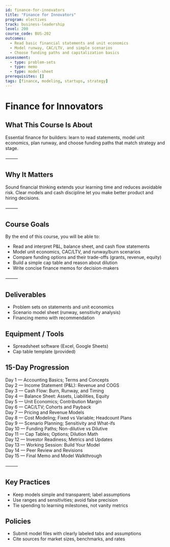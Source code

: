```yaml
---
id: finance-for-innovators
title: "Finance for Innovators"
program: electives
track: business-leadership
level: 200
course_code: BUS-202
outcomes:
  - Read basic financial statements and unit economics
  - Model runway, CAC/LTV, and simple scenarios
  - Choose funding paths and capitalization basics
assessment:
  - type: problem-sets
  - type: memo
  - type: model-sheet
prerequisites: []
tags: [finance, modeling, startups, strategy]
---
```


# Finance for Innovators

## What This Course Is About
Essential finance for builders: learn to read statements, model unit economics, plan runway, and choose funding paths that match strategy and stage.

⸻

## Why It Matters
Sound financial thinking extends your learning time and reduces avoidable risk. Clear models and cash discipline let you make better product and hiring decisions.

⸻

## Course Goals
By the end of this course, you will be able to:
- Read and interpret P&L, balance sheet, and cash flow statements
- Model unit economics, CAC/LTV, and runway/burn scenarios
- Compare funding options and their trade-offs (grants, revenue, equity)
- Build a simple cap table and reason about dilution
- Write concise finance memos for decision-makers

⸻

## Deliverables
- Problem sets on statements and unit economics
- Scenario model sheet (runway, sensitivity analysis)
- Financing memo with recommendation

## Equipment / Tools
- Spreadsheet software (Excel, Google Sheets)
- Cap table template (provided)

## 15-Day Progression
Day 1 — Accounting Basics; Terms and Concepts  
Day 2 — Income Statement (P&L): Revenue and COGS  
Day 3 — Cash Flow: Burn, Runway, and Timing  
Day 4 — Balance Sheet: Assets, Liabilities, Equity  
Day 5 — Unit Economics; Contribution Margin  
Day 6 — CAC/LTV; Cohorts and Payback  
Day 7 — Pricing and Revenue Models  
Day 8 — Cost Modeling; Fixed vs Variable; Headcount Plans  
Day 9 — Scenario Planning; Sensitivity and What-ifs  
Day 10 — Funding Paths; Non-dilutive vs Dilutive  
Day 11 — Cap Tables; Options; Dilution Math  
Day 12 — Investor Readiness; Metrics and Updates  
Day 13 — Working Session: Build Your Model  
Day 14 — Peer Review and Revisions  
Day 15 — Final Memo and Model Walkthrough  

⸻

## Key Practices
- Keep models simple and transparent; label assumptions
- Use ranges and sensitivities; avoid false precision
- Tie spending to learning milestones, not vanity metrics

## Policies
- Submit model files with clearly labeled tabs and assumptions
- Cite sources for market sizes, benchmarks, and rates
 
